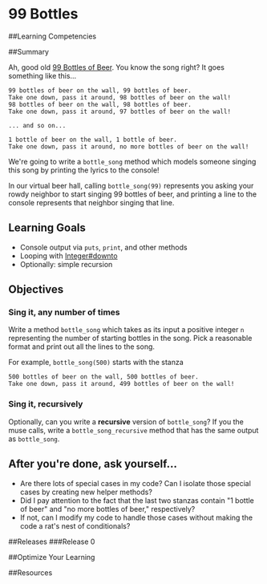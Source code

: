 # 99 Bottles 
 
##Learning Competencies 

##Summary 

 Ah, good old [99 Bottles of Beer](http://en.wikipedia.org/wiki/99_Bottles_of_Beer).  You know the song right?  It goes something like this...

```text
99 bottles of beer on the wall, 99 bottles of beer.
Take one down, pass it around, 98 bottles of beer on the wall!
98 bottles of beer on the wall, 98 bottles of beer.
Take one down, pass it around, 97 bottles of beer on the wall!

... and so on...

1 bottle of beer on the wall, 1 bottle of beer.
Take one down, pass it around, no more bottles of beer on the wall!
```

We're going to write a `bottle_song` method which models someone singing this song by printing the lyrics to the console!

In our virtual beer hall, calling `bottle_song(99)` represents you asking your rowdy neighbor to start singing 99 bottles of beer, and printing a line to the console represents that neighbor singing that line.

## Learning Goals

* Console output via `puts`, `print`, and other methods
* Looping with [Integer#downto](http://www.ruby-doc.org/core-1.9.3/Integer.html#method-i-downto)
* Optionally: simple recursion

## Objectives

### Sing it, any number of times

Write a method `bottle_song` which takes as its input a positive integer `n` representing the number of starting bottles in the song.  Pick a reasonable format and print out all the lines to the song.

For example, `bottle_song(500)` starts with the stanza

```text
500 bottles of beer on the wall, 500 bottles of beer.
Take one down, pass it around, 499 bottles of beer on the wall!
```

### Sing it, recursively

Optionally, can you write a **recursive** version of `bottle_song`?  If you the muse calls, write a `bottle_song_recursive` method that has the same output as `bottle_song`.

## After you're done, ask yourself...

* Are there lots of special cases in my code?  Can I isolate those special cases by creating new helper methods?
* Did I pay attention to the fact that the last two stanzas contain "1 bottle of beer" and "no more bottles of beer," respectively?
* If not, can I modify my code to handle those cases without making the code a rat's nest of conditionals?
 

##Releases
###Release 0 

##Optimize Your Learning 

##Resources